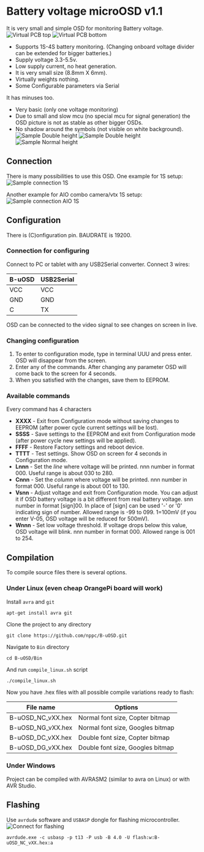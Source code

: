 # Battery voltage microOSD v1.1
It is very small and simple OSD for monitoring Battery voltage.
![Virtual PCB top](Images/PCB_Top.png)
![Virtual PCB bottom](Images/PCB_Bottom.png)
- Supports 1S-4S battery monitoring. (Changing onboard voltage divider can be extended for bigger batteries.)
- Supply voltage 3.3-5.5v.
- Low supply current, no heat generation.
- It is very small size (8.8mm X 6mm).
- Virtually weights nothing.
- Some Configurable parameters via Serial

It has minuses too.
- Very basic (only one voltage monitoring)
- Due to small and slow mcu (no special mcu for signal generation) the OSD picture is not as stable as other bigger OSDs.
- No shadow around the symbols (not visible on white background).
![Sample Double height](Images/Assembled_MCU_side.jpg)
![Sample Double height](Images/Sample_DG.jpg)
![Sample Normal height](Images/Sample_NC.jpg)

## Connection
There is many possibilities to use this OSD.
One example for 1S setup:
![Sample connection 1S](Images/1S_Connection.jpg)

Another example for AIO combo camera/vtx 1S setup:
![Sample connection AIO 1S](Images/1S_Connection_AIO.jpg)

## Configuration
There is (C)onfiguration pin. BAUDRATE is 19200.
### Connection for configuring
Connect to PC or tablet with any USB2Serial converter. Connect 3 wires: 

B-uOSD | USB2Serial
----------- | ------------
VCC | VCC
GND | GND
C | TX

OSD can be connected to the video signal to see changes on screen in live.
### Changing configuration
1. To enter to configuration mode, type in terminal UUU and press enter. OSD will disappear from the screen.
2. Enter any of the commands. After changing any parameter OSD will come back to the screen for 4 seconds.
3. When you satisfied with the changes, save them to EEPROM.
### Available commands
Every command has 4 characters
- **XXXX** - Exit from Configuration mode without saving changes to EEPROM (after power cycle current settings will be lost).
- **SSSS** - Save settings to the EEPROM and exit from Configuration mode (after power cycle new settings will be applied).
- **FFFF** - Restore Factory settings and reboot device.
- **TTTT** - Test settings. Show OSD on screen for 4 seconds in Configuration mode.
- **Lnnn** - Set the *line* where voltage will be printed. nnn number in format 000. Useful range is about 030 to 280.
- **Cnnn** - Set the *column* where voltage will be printed. nnn number in format 000. Useful range is about 001 to 130.
- **Vsnn** - Adjust voltage and exit from Configuration mode. You can adjust it if OSD battery voltage is a bit different from real battery voltage. snn number in format [sign]00. In place of [sign] can be used '-' or '0' indicating sign of number. Allowed range is -99 to 099. 1=100mV (if you enter V-05, OSD voltage will be reduced for 500mV). 
- **Wnnn** - Set low voltage threshold. If voltage drops below this value, OSD voltage will blink. nnn number in format 000. Allowed range is 001 to 254.

## Compilation
To compile source files there is several options.
### Under Linux (even cheap OrangePi board will work)
Install `avra` and `git`
```
apt-get install avra git
```
Clone the project to any directory
```
git clone https://github.com/nppc/B-uOSD.git
```
Navigate to `Bin` directory
```
cd B-uOSD/Bin
```
And run `compile_linux.sh` script
```
./compile_linux.sh
```
Now you have .hex files with all possible compile variations ready to flash:

File name | Options
----------- | ------------
B-uOSD_NC_vXX.hex | Normal font size, Copter bitmap
B-uOSD_NG_vXX.hex | Normal font size, Googles bitmap
B-uOSD_DC_vXX.hex | Double font size, Copter bitmap
B-uOSD_DG_vXX.hex | Double font size, Googles bitmap

### Under Windows
Project can be compiled with AVRASM2 (similar to avra on Linux) or with AVR Studio.

## Flashing
Use `avrdude` software and `USBASP` dongle for flashing microcontroller. 
![Connect for flashing](Images/Flashing_connections.png)
```
avrdude.exe -c usbasp -p t13 -P usb -B 4.0 -U flash:w:B-uOSD_NC_vXX.hex:a
```
